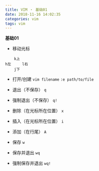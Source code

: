 ```yaml
---
title: VIM ・ 基础01
date: 2018-11-16 14:02:35
categories: vim
tags: vim
---
```


**基础01**

<!-- more -->

- 移动光标
```
    k上
h左     l右
    j下
```
- 打开/创建
`vim filename`
`:e path/to/file`

- 退出（不保存）
`q`

- 强制退出（不保存）
`q!`

- 删除（在光标所在位置）
`x`

- 插入（在光标所在位置）
`i`

- 添加（在行尾）
`A`

- 保存
`w`

- 保存并退出
`wq`

- 强制保存并退出
`wq!`
